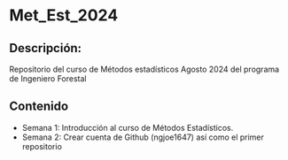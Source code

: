 # Met_Est_2024
## Descripción:
Repositorio del curso de Métodos estadísticos Agosto 2024 del programa de Ingeniero Forestal

## Contenido

+ Semana 1: Introducción al curso de Métodos Estadísticos.
+ Semana 2: Crear cuenta de Github (ngjoe1647) así como el primer repositorio
